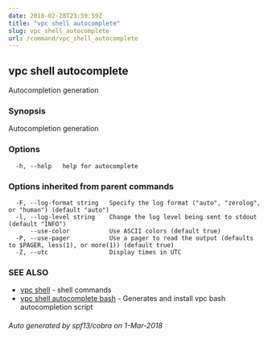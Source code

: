 ```yaml
---
date: 2018-02-28T23:59:59Z
title: "vpc shell autocomplete"
slug: vpc_shell_autocomplete
url: /command/vpc_shell_autocomplete
---
```

## vpc shell autocomplete

Autocompletion generation

### Synopsis


Autocompletion generation

### Options

```
  -h, --help   help for autocomplete
```

### Options inherited from parent commands

```
  -F, --log-format string   Specify the log format ("auto", "zerolog", or "human") (default "auto")
  -l, --log-level string    Change the log level being sent to stdout (default "INFO")
      --use-color           Use ASCII colors (default true)
  -P, --use-pager           Use a pager to read the output (defaults to $PAGER, less(1), or more(1)) (default true)
  -Z, --utc                 Display times in UTC
```

### SEE ALSO
* [vpc shell](/command/vpc_shell)	 - shell commands
* [vpc shell autocomplete bash](/command/vpc_shell_autocomplete_bash)	 - Generates and install vpc bash autocompletion script

###### Auto generated by spf13/cobra on 1-Mar-2018
